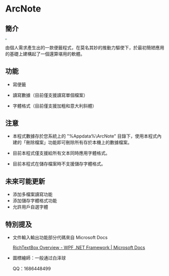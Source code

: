 # ArcNote

## 簡介

<img src="/Images/Icon.ico" style="zoom:30%;" />

由個人需求產生出的一款便籤程式，在莫名其妙的推動力驅使下，於最初簡陋應用的基礎上建構起了一個還算堪用的軟體。

## 功能

- 寫便籤

- 讀寫數據（目前僅支援讀寫單個檔案）

- 字體格式（目前僅支援加粗和意大利斜體）
## 注意

- 本程式數據存於您系統上的 "%Appdata%\ArcNote" 目錄下，使用本程式內建的「刪除檔案」功能即可刪除所有存於本機上的數據檔案。

- 目前本程式僅支援給所有文本同時應用字體格式。

- 目前本程式在儲存檔案時不支援儲存字體格式。

## 未來可能更新

- 添加多檔案讀寫功能
- 添加儲存字體格式功能
- 允許用戶自選字體
## 特別提及

- 文件輸入輸出功能部分代碼來自 Microsoft Docs

  [RichTextBox Overview - WPF .NET Framework | Microsoft Docs](https://docs.microsoft.com/en-us/dotnet/desktop/wpf/controls/richtextbox-overview?view=netframeworkdesktop-4.8) 

- 圖標繪師：一般通过白泽球

  QQ：1686448499

